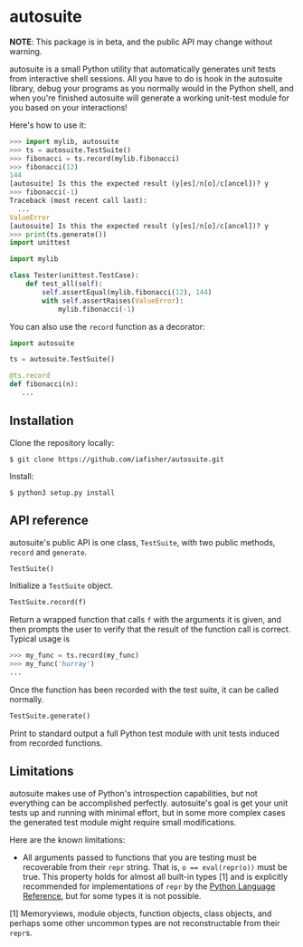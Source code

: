 # autosuite
**NOTE**: This package is in beta, and the public API may change without warning.

autosuite is a small Python utility that automatically generates unit tests from interactive shell
sessions. All you have to do is hook in the autosuite library, debug your programs as you normally
would in the Python shell, and when you're finished autosuite will generate a working unit-test
module for you based on your interactions!

Here's how to use it:

```python
>>> import mylib, autosuite
>>> ts = autosuite.TestSuite()
>>> fibonacci = ts.record(mylib.fibonacci)
>>> fibonacci(12)
144
[autosuite] Is this the expected result (y[es]/n[o]/c[ancel])? y
>>> fibonacci(-1)
Traceback (most recent call last):
  ...
ValueError
[autosuite] Is this the expected result (y[es]/n[o]/c[ancel])? y
>>> print(ts.generate())
import unittest

import mylib

class Tester(unittest.TestCase):
    def test_all(self):
        self.assertEqual(mylib.fibonacci(12), 144)
        with self.assertRaises(ValueError):
            mylib.fibonacci(-1)
```

You can also use the `record` function as a decorator:

```python
import autosuite

ts = autosuite.TestSuite()

@ts.record
def fibonacci(n):
   ...
```

## Installation
Clone the repository locally:

```
$ git clone https://github.com/iafisher/autosuite.git
```

Install:
```
$ python3 setup.py install
```

## API reference
autosuite's public API is one class, `TestSuite`, with two public methods, `record` and `generate`.

```python
TestSuite()
```

Initialize a `TestSuite` object.

```python
TestSuite.record(f)
```

Return a wrapped function that calls `f` with the arguments it is given, and then prompts the user
to verify that the result of the function call is correct. Typical usage is

```python
>>> my_func = ts.record(my_func)
>>> my_func('hurray')
...
```

Once the function has been recorded with the test suite, it can be called normally.

```python
TestSuite.generate()
```

Print to standard output a full Python test module with unit tests induced from recorded functions.

## Limitations
autosuite makes use of Python's introspection capabilities, but not everything can be accomplished
perfectly. autosuite's goal is get your unit tests up and running with minimal effort, but in some
more complex cases the generated test module might require small modifications.

Here are the known limitations:

- All arguments passed to functions that you are testing must be recoverable from their `repr`
  string. That is, `o == eval(repr(o))` must be true. This property holds for almost all built-in
  types [1] and is explicitly recommended for implementations of `repr` by the
  [Python Language Reference](https://docs.python.org/3.5/reference/datamodel.html#object.__repr__),
  but for some types it is not possible.

[1] Memoryviews, module objects, function objects, class objects, and perhaps some other uncommon
    types are not reconstructable from their `repr`s.
